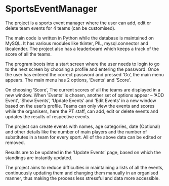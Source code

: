 # SportsEventManager
 The project is a sports event manager where the user can add, edit or delete team events for 4
teams (can be customised).

The main code is written in Python while the database is maintained on MySQL. It has
various modules like tkinter, PIL, mysql.connector and tkcalender. The project also has a
leaderboard which keeps a track of the score of all the teams.

The program boots into a start screen where the user needs to login to go to the next screen
by choosing a profile and entering the password. Once the user has entered the correct
password and pressed ‘Go’, the main menu appears. The main menu has 2 options, ‘Events’
and ‘Score’.

On choosing ‘Score’, The current scores of all the teams are displayed in a new window.
When ‘Events’ is chosen, another set of options appear – ‘ADD Event’, ‘Show Events’,
‘Update Events’ and ‘Edit Events’ in a new window based on the user’s profile. Teams can
only view the events and scores while the organisers, here the PT staff, can add, edit or delete
events and updates the results of respective events.

The project can create events with names, age categories, date (Optional) and other details
like the number of main players and the number of substitutes in a team for every sport. All
of the above data can be edited or removed.

Results are to be updated in the ‘Update Events’ page, based on which the standings are
instantly updated.

The project aims to reduce difficulties in maintaining a lists of all the events, continuously
updating them and changing them manually in an organised manner, thus making the process
less stressful and data more accessible.

